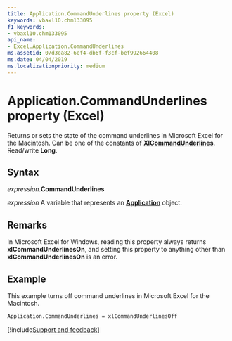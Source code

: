 ```yaml
---
title: Application.CommandUnderlines property (Excel)
keywords: vbaxl10.chm133095
f1_keywords:
- vbaxl10.chm133095
api_name:
- Excel.Application.CommandUnderlines
ms.assetid: 07d3ea82-6ef4-db6f-f3cf-bef992664408
ms.date: 04/04/2019
ms.localizationpriority: medium
---
```



# Application.CommandUnderlines property (Excel)

Returns or sets the state of the command underlines in Microsoft Excel for the Macintosh. Can be one of the constants of **[XlCommandUnderlines](Excel.XlCommandUnderlines.md)**. Read/write **Long**.


## Syntax

_expression_.**CommandUnderlines**

_expression_ A variable that represents an **[Application](Excel.Application(object).md)** object.


## Remarks

In Microsoft Excel for Windows, reading this property always returns **xlCommandUnderlinesOn**, and setting this property to anything other than **xlCommandUnderlinesOn** is an error.


## Example

This example turns off command underlines in Microsoft Excel for the Macintosh.

```vb
Application.CommandUnderlines = xlCommandUnderlinesOff
```




[!include[Support and feedback](~/includes/feedback-boilerplate.md)]